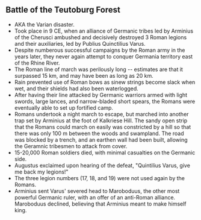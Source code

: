 Battle of the Teutoburg Forest
------------------------------

* AKA the Varian disaster.
* Took place in 9 CE, when an alliance of Germanic tribes led by Arminius of the Cherusci ambushed and decisively destroyed 3 Roman legions and their auxiliaries, led by Publius Quinctilius Varus.
* Despite numberous successful campaigns by the Roman army in the years later, they never again attempt to conquer Germania territory east of the Rhine River.
* The Roman line of march was perilously long -- estimates are that it surpassed 15 km, and may have been as long as 20 km.
* Rain prevented use of Roman bows as sinew strings become slack when wet, and their shields had also been waterlogged.
* After having their line attacked by Germanic warriors armed with light swords, large lances, and narrow-bladed short spears, the Romans were eventually able to set up fortified camp.
* Romans undertook a night march to escape, but marched into another trap set by Arminius at the foot of Kalkriese Hill. The sandy open strip that the Romans could march on easily was constricted by a hill so that there was only 100 m between the woods and swampland. The road was blocked by a trench, and an earthen wall had been built, allowing the Geramnic tribesmen to attack from cover.
* 15-20,000 Roman soldiers died, with minimal casualties on the Germanic side.
* Augustus exclaimed upon hearing of the defeat, "Quintilius Varus, give me back my legions!"
* The three legion numbers (17, 18, and 19) were not used again by the Romans.
* Arminius sent Varus' severed head to Maroboduus, the other most powerful Germanic ruler, with an offer of an anti-Roman alliance. Maroboduus declined, believing that Arminius meant to make himself king.

